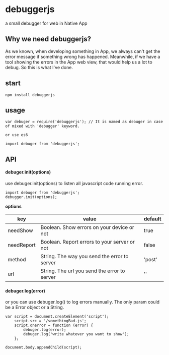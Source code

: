 # debuggerjs

a small debugger for web in Native App

## Why we need debuggerjs?
As we known, when developing something in App, we always can't get the error message if something wrong has happened. 
Meanwhile, if we have a tool showing the errors in the App web view, that would help us a lot to debug.
So this is what I've done.

## start 

    npm install debuggerjs
    
## usage

    var debuger = require('debuggerjs'); // It is named as debuger in case of mixed with 'debugger' keyword.
    
    or use es6
    
    import debuger from 'debuggerjs';
        
## API

#### debuger.init(options)
use debuger.init(options) to listen all javascript code running error.

    import debuger from 'debuggerjs';
    debugger.init(options);

**options** 

| key | value | default |
| --- | --- | --- |
| needShow | Boolean. Show errors on your device or not | true |
| needReport | Boolean. Report errors to your server or not | false |
| method | String. The way you send the error to server | 'post' |
| url | String. The url you send the error to server | '' |


#### debuger.log(error)
or you can use debuger.log() to log errors manually. The only param could be a Error object or a String.

    var script = document.createElement('script');
        script.src = '/somethingBad.js';
        script.onerror = function (error) {
            debuger.log(error);
            debuger.log('write whatever you want to show');
        };
        
    document.body.appendChild(script);
    
